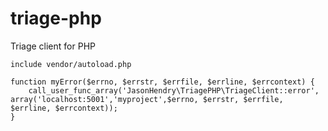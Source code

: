 triage-php
==========

Triage client for PHP

    include vendor/autoload.php

    function myError($errno, $errstr, $errfile, $errline, $errcontext) {
        call_user_func_array('JasonHendry\TriagePHP\TriageClient::error', array('localhost:5001','myproject',$errno, $errstr, $errfile, $errline, $errcontext));
    }
